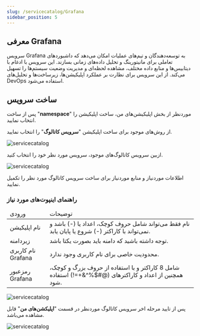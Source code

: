 ```yaml
---
slug: /servicecatalog/Grafana
sidebar_position: 5
---
```

##  معرفی Grafana

سرویس Grafana به توسعه‌دهندگان و تیم‌های عملیات  امکان  می‌دهد که داشبوردهای تعاملی برای مانیتورینگ و تحلیل داده‌های زمانی بسازند. این سرویس با ادغام با دیتابیس‌ها و منابع داده مختلف، مشاهده لحظه‌ای و مدیریت وضعیت سیستم‌ها را تسهیل می‌کند. از این سرویس برای نظارت بر عملکرد اپلیکیشن‌ها، زیرساخت‌ها و تحلیل‌های DevOps استفاده می‌شود.


## ساخت سرویس

پس از ساخت "**namespace**" موردنظر از بخش اپلیکیشن‌های من، ساخت اپلیکیشن را انتخاب نمایید.

از روش‌های موجود برای ساخت اپلیکیشن "**سرویس کاتالوگ**" را انتخاب نمایید.

![servicecatalog](/img/servicecatalog/servicecatalog00.png)

ازبین سرویس کاتالوگ‌های موجود، سرویس مورد نظر خود را انتخاب کنید.

![servicecatalog](/img/servicecatalog/servicecatalog0.png)

اطلاعات موردنیاز و منابع موردنیاز برای ساخت سرویس کاتالوگ مورد نظر را تکمیل نمایید.

### راهنمای اینپوت‌های مورد نیاز


<table>
    <thead>
        <tr>
            <td>ورودی</td>
            <td>توضیحات</td>
        </tr>
    </thead>
    <tbody>
        <tr>
            <td>نام اپلیکیشن</td>
            <td>نام فقط می‌تواند شامل حروف کوچک، اعداد یا (-) باشد و نمی‌تواند با کاراکتر (-) شروع یا پایان یابد.</td>
        </tr>
         <tr>
            <td>زیردامنه</td>
            <td>توجه داشته باشید که دامنه باید بصورت یکتا باشد.</td>
        </tr>
        <tr>
            <td>نام کاربری Grafana</td>
            <td>محدودیت خاصی برای نام کاربری وجود ندارد.</td>
        </tr>
        <tr>
            <td>رمزعبور Grafana</td>
            <td>شامل 8 کاراکتر و با استفاده از حروف بزرگ و کوچک، همچنین از اعداد و کاراکتر‌های (@#$%^&+=!) استفاده شود.</td>
        </tr>
    </tbody>
</table>

![servicecatalog](/img/servicecatalog/servicecatalog9.png)

 پس از تایید مرحله اخر سرویس کاتالوگ موردنظر در قسمت "**اپلیکشن‌های من**" قابل مشاهده می‌باشد.
 
 ![servicecatalog](/img/servicecatalog/servicecatalog10.png)
